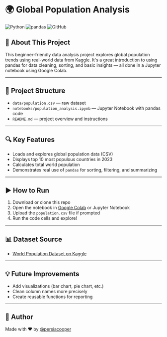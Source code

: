 # 🌍 Global Population Analysis

![Python](https://img.shields.io/badge/Python-3.10-blue?logo=python)
![pandas](https://img.shields.io/badge/pandas-used-brightgreen?logo=pandas)
![GitHub](https://img.shields.io/badge/GitHub-public-black?logo=github)

## 🧠 About This Project

This beginner-friendly data analysis project explores global population trends using real-world data from Kaggle. It's a great introduction to using pandas for data cleaning, sorting, and basic insights — all done in a Jupyter notebook using Google Colab.

---

## 📂 Project Structure

- `data/population.csv` — raw dataset  
- `notebooks/population_analysis.ipynb` — Jupyter Notebook with pandas code  
- `README.md` — project overview and instructions

---

## 🔍 Key Features

- Loads and explores global population data (CSV)
- Displays top 10 most populous countries in 2023
- Calculates total world population
- Demonstrates real use of `pandas` for sorting, filtering, and summarizing

---

## ▶️ How to Run

1. Download or clone this repo  
2. Open the notebook in [Google Colab](https://colab.research.google.com) or Jupyter Notebook  
3. Upload the `population.csv` file if prompted  
4. Run the code cells and explore!

---

## 📊 Dataset Source

- [World Population Dataset on Kaggle](https://www.kaggle.com/datasets/iamsouravbanerjee/world-population-dataset)

---

## 💡 Future Improvements

- Add visualizations (bar chart, pie chart, etc.)
- Clean column names more precisely
- Create reusable functions for reporting

---

## 🔗 Author

Made with ❤️ by [@persiacooper](https://github.com/persiacooper)
